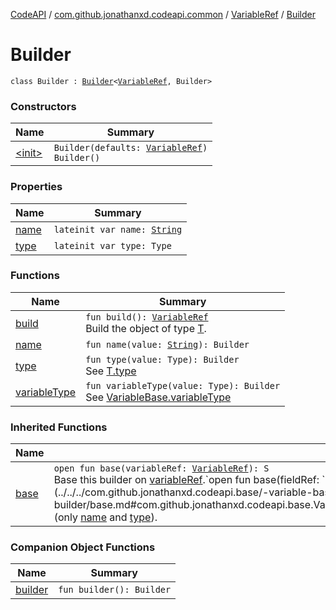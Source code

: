 [CodeAPI](../../../index.md) / [com.github.jonathanxd.codeapi.common](../../index.md) / [VariableRef](../index.md) / [Builder](.)

# Builder

`class Builder : `[`Builder`](../../../com.github.jonathanxd.codeapi.base/-variable-base/-builder/index.md)`<`[`VariableRef`](../index.md)`, Builder>`

### Constructors

| Name | Summary |
|---|---|
| [&lt;init&gt;](-init-.md) | `Builder(defaults: `[`VariableRef`](../index.md)`)`<br>`Builder()` |

### Properties

| Name | Summary |
|---|---|
| [name](name.md) | `lateinit var name: `[`String`](https://kotlinlang.org/api/latest/jvm/stdlib/kotlin/-string/index.html) |
| [type](type.md) | `lateinit var type: Type` |

### Functions

| Name | Summary |
|---|---|
| [build](build.md) | `fun build(): `[`VariableRef`](../index.md)<br>Build the object of type [T](#). |
| [name](name.md) | `fun name(value: `[`String`](https://kotlinlang.org/api/latest/jvm/stdlib/kotlin/-string/index.html)`): Builder` |
| [type](type.md) | `fun type(value: Type): Builder`<br>See [T.type](#) |
| [variableType](variable-type.md) | `fun variableType(value: Type): Builder`<br>See [VariableBase.variableType](../../../com.github.jonathanxd.codeapi.base/-variable-base/variable-type.md) |

### Inherited Functions

| Name | Summary |
|---|---|
| [base](../../../com.github.jonathanxd.codeapi.base/-variable-base/-builder/base.md) | `open fun base(variableRef: `[`VariableRef`](../index.md)`): S`<br>Base this builder on [variableRef](../../../com.github.jonathanxd.codeapi.base/-variable-base/-builder/base.md#com.github.jonathanxd.codeapi.base.VariableBase.Builder$base(com.github.jonathanxd.codeapi.common.VariableRef)/variableRef).`open fun base(fieldRef: `[`FieldRef`](../../-field-ref/index.md)`): S`<br>Base this builder on [fieldRef](../../../com.github.jonathanxd.codeapi.base/-variable-base/-builder/base.md#com.github.jonathanxd.codeapi.base.VariableBase.Builder$base(com.github.jonathanxd.codeapi.common.FieldRef)/fieldRef) (only [name](../../../com.github.jonathanxd.codeapi.base/-named/-builder/name.md) and [type](../../../com.github.jonathanxd.codeapi.base/-variable-base/-builder/type.md)). |

### Companion Object Functions

| Name | Summary |
|---|---|
| [builder](builder.md) | `fun builder(): Builder` |
